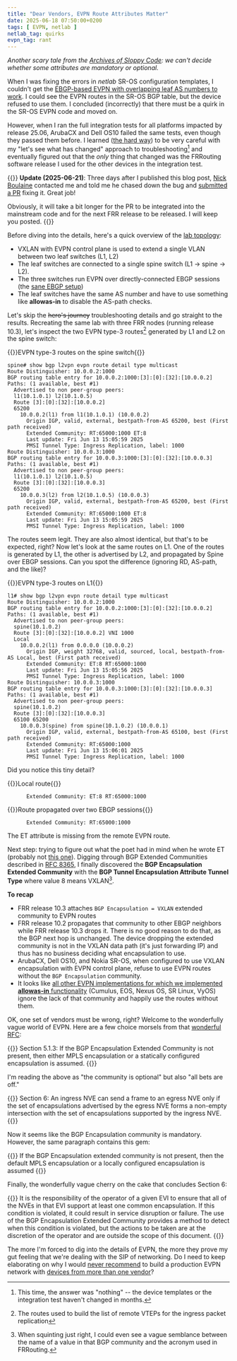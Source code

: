 ```yaml
---
title: "Dear Vendors, EVPN Route Attributes Matter"
date: 2025-06-18 07:50:00+0200
tags: [ EVPN, netlab ]
netlab_tag: quirks
evpn_tag: rant
---
```

_Another scary tale from the [Archives of Sloppy Code](/tag/netlab#quirks): we can't decide whether some attributes are mandatory or optional._

When I was fixing the errors in _netlab_ SR-OS configuration templates, I couldn't get the [EBGP-based EVPN with overlapping leaf AS numbers to work](https://github.com/ipspace/netlab/blob/24325f608d123102fa90096ee66f21a796bdb7c0/tests/integration/evpn/13-vxlan-ebgp-allowas.yml). I could see the EVPN routes in the SR-OS BGP table, but the device refused to use them. I concluded  (incorrectly) that there must be a quirk in the SR-OS EVPN code and moved on.
<!--more-->
However, when I ran the full integration tests for all platforms impacted by release 25.06, ArubaCX and Dell OS10 failed the same tests, even though they passed them before. I learned ([the hard way](/2025/06/linux-bridge-stuck-ports/)) to be very careful with my "let's see what has changed" approach to troubleshooting[^NT] and eventually figured out that the *only* thing that changed was the FRRouting software release I used for the other devices in the integration test.

[^NT]: This time, the answer was "nothing" -- the device templates or the integration test haven't changed in months.

{{<long-quote>}}
**Update (2025-06-21)**: Three days after I published this blog post, [Nick Boulaine](https://github.com/nick-bouliane) contacted me and told me he chased down the bug and [submitted a PR](https://github.com/FRRouting/frr/pull/19065) fixing it. Great job!

Obviously, it will take a bit longer for the PR to be integrated into the mainstream code and for the next FRR release to be released. I will keep you posted.
{{</long-quote>}}

Before diving into the details, here's a quick overview of the [lab topology](https://github.com/ipspace/netlab/blob/24325f608d123102fa90096ee66f21a796bdb7c0/tests/integration/evpn/13-vxlan-ebgp-allowas.yml):

* VXLAN with EVPN control plane is used to extend a single VLAN between two leaf switches (L1, L2)
* The leaf switches are connected to a single spine switch (L1 → spine → L2).
* The three switches run EVPN over directly-connected EBGP sessions (the [sane EBGP setup](https://www.ipspace.net/Data_Center_BGP/BGP_in_EVPN-Based_Data_Center_Fabrics))
* The leaf switches have the same AS number and have to use something like **allowas-in** to disable the AS-path checks.

Let's skip the ~~hero's journey~~ troubleshooting details and go straight to the results. Recreating the same lab with three FRR nodes (running release 10.3), let's inspect the two EVPN type-3 routes[^ET3] generated by L1 and L2 on the spine switch:

[^ET3]: The routes used to build the list of remote VTEPs for the ingress packet replication

{{<cc>}}EVPN type-3 routes on the spine switch{{</cc>}}
```
spine# show bgp l2vpn evpn route detail type multicast
Route Distinguisher: 10.0.0.2:1000
BGP routing table entry for 10.0.0.2:1000:[3]:[0]:[32]:[10.0.0.2]
Paths: (1 available, best #1)
  Advertised to non peer-group peers:
  l1(10.1.0.1) l2(10.1.0.5)
  Route [3]:[0]:[32]:[10.0.0.2]
  65200
    10.0.0.2(l1) from l1(10.1.0.1) (10.0.0.2)
      Origin IGP, valid, external, bestpath-from-AS 65200, best (First path received)
      Extended Community: RT:65000:1000 ET:8
      Last update: Fri Jun 13 15:05:59 2025
      PMSI Tunnel Type: Ingress Replication, label: 1000
Route Distinguisher: 10.0.0.3:1000
BGP routing table entry for 10.0.0.3:1000:[3]:[0]:[32]:[10.0.0.3]
Paths: (1 available, best #1)
  Advertised to non peer-group peers:
  l1(10.1.0.1) l2(10.1.0.5)
  Route [3]:[0]:[32]:[10.0.0.3]
  65200
    10.0.0.3(l2) from l2(10.1.0.5) (10.0.0.3)
      Origin IGP, valid, external, bestpath-from-AS 65200, best (First path received)
      Extended Community: RT:65000:1000 ET:8
      Last update: Fri Jun 13 15:05:59 2025
      PMSI Tunnel Type: Ingress Replication, label: 1000
```

The routes seem legit. They are also almost identical, but that's to be expected, right? Now let's look at the same routes on L1. One of the routes is generated by L1, the other is advertised by L2, and propagated by Spine over EBGP sessions. Can you spot the difference (ignoring RD, AS-path, and the like)?

{{<cc>}}EVPN type-3 routes on L1{{</cc>}}
```
l1# show bgp l2vpn evpn route detail type multicast
Route Distinguisher: 10.0.0.2:1000
BGP routing table entry for 10.0.0.2:1000:[3]:[0]:[32]:[10.0.0.2]
Paths: (1 available, best #1)
  Advertised to non peer-group peers:
  spine(10.1.0.2)
  Route [3]:[0]:[32]:[10.0.0.2] VNI 1000
  Local
    10.0.0.2(l1) from 0.0.0.0 (10.0.0.2)
      Origin IGP, weight 32768, valid, sourced, local, bestpath-from-AS Local, best (First path received)
      Extended Community: ET:8 RT:65000:1000
      Last update: Fri Jun 13 15:05:56 2025
      PMSI Tunnel Type: Ingress Replication, label: 1000
Route Distinguisher: 10.0.0.3:1000
BGP routing table entry for 10.0.0.3:1000:[3]:[0]:[32]:[10.0.0.3]
Paths: (1 available, best #1)
  Advertised to non peer-group peers:
  spine(10.1.0.2)
  Route [3]:[0]:[32]:[10.0.0.3]
  65100 65200
    10.0.0.3(spine) from spine(10.1.0.2) (10.0.0.1)
      Origin IGP, valid, external, bestpath-from-AS 65100, best (First path received)
      Extended Community: RT:65000:1000
      Last update: Fri Jun 13 15:06:01 2025
      PMSI Tunnel Type: Ingress Replication, label: 1000
```

Did you notice this tiny detail?

{{<cc>}}Local route{{</cc>}}
```
      Extended Community: ET:8 RT:65000:1000
```

{{<cc>}}Route propagated over two EBGP sessions{{</cc>}}
```
      Extended Community: RT:65000:1000
```

The ET attribute is missing from the remote EVPN route.

Next step: trying to figure out what the poet had in mind when he wrote ET (probably not [this one](https://en.wikipedia.org/wiki/E.T._the_Extra-Terrestrial)). Digging through BGP Extended Communities described in [RFC 8365](https://datatracker.ietf.org/doc/html/rfc8365), I finally discovered the **BGP Encapsulation Extended Community** with the **BGP Tunnel Encapsulation Attribute Tunnel Type** where value 8 means VXLAN[^SJR].

[^SJR]: When squinting just right, I could even see a vague semblance between the name of a value in that BGP community and the acronym used in FRRouting.

**To recap**

* FRR release 10.3 attaches `BGP Encapsulation = VXLAN` extended community to EVPN routes
* FRR release 10.2 propagates that community to other EBGP neighbors while FRR release 10.3 drops it. There is no good reason to do that, as the BGP next hop is unchanged. The device dropping the extended community is not in the VXLAN data path (it's just forwarding IP) and thus has no business deciding what encapsulation to use.
* ArubaCX, Dell OS10, and Nokia SR-OS, when configured to use VXLAN encapsulation with EVPN control plane, refuse to use EVPN routes without the `BGP Encapsulation` community.
* It looks like [all other EVPN implementations for which we implemented **allowas-in** functionality](https://release.netlab.tools/_html/coverage.evpn) (Cumulus, EOS, Nexus OS, SR Linux, VyOS) ignore the lack of that community and happily use the routes without them.

OK, one set of vendors must be wrong, right? Welcome to the wonderfully vague world of EVPN. Here are a few choice morsels from that [wonderful RFC](https://datatracker.ietf.org/doc/html/rfc8365):

{{<long-quote>}}
Section 5.1.3: If the BGP Encapsulation Extended Community is not present, then either MPLS encapsulation or a statically configured encapsulation is assumed.
{{</long-quote>}}

I'm reading the above as "the community is optional" but also "all bets are off."

{{<long-quote>}}
Section 6: An ingress NVE can send a frame to an egress NVE only if the set of encapsulations advertised by the egress NVE forms a non-empty intersection with the set of encapsulations supported by the ingress NVE.
{{</long-quote>}}

Now it seems like the BGP Encapsulation community is mandatory. However, the same paragraph contains this gem:

{{<long-quote>}}
If the BGP Encapsulation extended community is not present, then the default MPLS encapsulation or a locally configured encapsulation is assumed
{{</long-quote>}}

Finally, the wonderfully vague cherry on the cake that concludes Section 6:

{{<long-quote>}}
It is the responsibility of the operator of a given EVI to ensure that all of the NVEs in that EVI support at least one common encapsulation. If this condition is violated, it could result in service disruption or failure. The use of the BGP Encapsulation Extended Community provides a method to detect when this condition is violated, but the actions to be taken are at the discretion of the operator and are outside the scope of this document.
{{</long-quote>}}

The more I'm forced to dig into the details of EVPN, the more they prove my gut feeling that we're dealing with the SIP of networking. Do I need to keep elaborating on why I would [never recommend](/2024/03/multivendor-evpn-revisited/) to build a production EVPN network with [devices from more than one vendor](https://blog.ipspace.net/2023/04/multi-vendor-evpn-fabric/)?